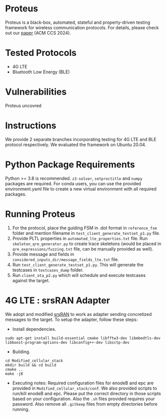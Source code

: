 # Proteus
Proteus is a black-box, automated, stateful and property-driven testing framework for wireless communication protocols.
For details, please check out our [paper](https://arxiv.org/pdf/2409.02905) (ACM CCS 2024).

# Tested Protocols
* 4G LTE
* Bluetooth Low Energy (BLE) 

# Vulnerabilities 
Proteus uncovred 


# Instructions
We provide 2 separate branches incorporating testing for 4G LTE and BLE protocol respectively.
We evaluated the framework on Ubuntu 20.04.

# Python Package Requirements
Python >= 3.8 is recommended. `z3-solver`, `setproctitle` and `numpy` packages are required.
For conda users, you can use the provided environment.yaml file to create a new virtual environment with all required packages. 

# Running Proteus
1. For the protocol, place the guiding FSM in .dot format in `reference_fsm` folder and mention filename in `test_client_generate_testset_p1.py` file.
2. Provide PLTL properties in `automated_lte_properties.txt` file. Run `skeleton_qre_generator.py` to create trace skeletons (would be placed in `qre_expressions/fuzzing.txt` file, can be manually provided as well).
3. Provide message and fields in `considered_inputs_dir/message_fields_lte.txt` file.
4. Run `test_client_generate_testset_p1.py`. This will generate the testcases in `testcases_dump` folder.
5. Run `client_ota_p2.py` which will schedule and execute testcases against the target.

# 4G LTE : srsRAN Adapter
We adopt and modified [srsRAN](https://github.com/srsran) to work as adapter sending concretized messages to the target. To setup the adapter, follow these steps:

* Install dependencies.
```
sudo apt-get install build-essential cmake libfftw3-dev libmbedtls-dev libboost-program-options-dev libconfig++-dev libsctp-dev
```

* Building.
```
cd Modified_cellular_stack
mkdir build && cd build
cmake ..
make -j8
```

* Executing notes: Required configuration files for enodeB and epc are provided in `Modified_cellular_stack/conf`. We also provided scripts to run/kill enodeB and epc. Please put the correct directory in those scripts based on your configuration. Also the `.sh` files provided requires your password. Also remove all `.gitkeep` files from empty directories before running.
